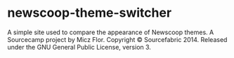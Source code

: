 newscoop-theme-switcher
=======================

A simple site used to compare the appearance of Newscoop themes. A Sourcecamp project by Micz Flor. Copyright &copy; Sourcefabric 2014. Released under the GNU General Public License, version 3.
